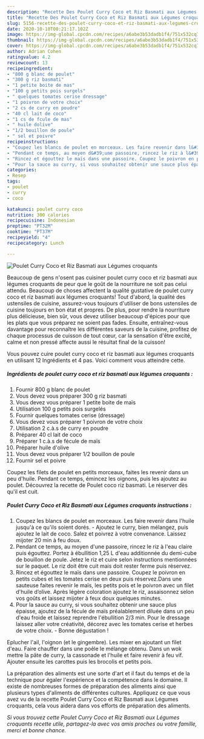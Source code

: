 ```yaml
---
description: "Recette Des Poulet Curry Coco et Riz Basmati aux Légumes croquants"
title: "Recette Des Poulet Curry Coco et Riz Basmati aux Légumes croquants"
slug: 5156-recette-des-poulet-curry-coco-et-riz-basmati-aux-legumes-croquants
date: 2020-10-10T00:21:17.102Z
image: https://img-global.cpcdn.com/recipes/a6abe3b53dadb1f4/751x532cq70/poulet-curry-coco-et-riz-basmati-aux-legumes-croquants-photo-principale-de-la-recette.jpg
thumbnail: https://img-global.cpcdn.com/recipes/a6abe3b53dadb1f4/751x532cq70/poulet-curry-coco-et-riz-basmati-aux-legumes-croquants-photo-principale-de-la-recette.jpg
cover: https://img-global.cpcdn.com/recipes/a6abe3b53dadb1f4/751x532cq70/poulet-curry-coco-et-riz-basmati-aux-legumes-croquants-photo-principale-de-la-recette.jpg
author: Adrian Cohen
ratingvalue: 4.2
reviewcount: 13
recipeingredient:
- "800 g blanc de poulet"
- "300 g riz basmati"
- "1 petite boite de mas"
- "100 g petits pois surgels"
- " quelques tomates cerise dressage"
- "1 poivron de votre choix"
- "2 cs de curry en poudre"
- "40 cl lait de coco"
- "1 cs de fcule de mas"
- " huile dolive"
- "1/2 bouillon de poule"
- " sel et poivre"
recipeinstructions:
- "Coupez les blancs de poulet en morceaux. Les faire revenir dans l&#39;huile jusqu&#39;à ce qu&#39;ils soient dorés. Ajoutez le curry, bien mélangez, puis ajoutez le lait de coco. Salez et poivrez à votre convenance. Laissez mijoter 20 min à feu doux."
- "Pendant ce temps, au moyen d&#39;une passoire, rincez le riz à l&#39;eau claire puis égouttez. Portez à ébullition 1,25 L d&#39;eau additionnée du demi-cube de bouillon de poule. Jetez le riz et cuire selon instructions mentionnées sur le paquet. Le riz doit être cuit mais doit rester ferme puis réservez."
- "Rincez et égouttez le maïs dans une passoire. Coupez le poivron en petits cubes et les tomates cerise en deux puis réservez.Dans une sauteuse faites revenir le maïs, les petits pois et le poivron avec un filet d&#39;huile d’olive. Après légère coloration ajoutez le riz, assaisonnez selon vos goûts et laissez mijoter à feux doux quelques minutes."
- "Pour la sauce au curry, si vous souhaitez obtenir une sauce plus épaisse, ajoutez de la fécule de maïs préalablement diluée dans un peu d&#39;eau froide et laissez reprendre l&#39;ébullition 2/3 min. Pour le dressage laissez aller votre créativité, décorez avec les tomates cerise et herbes de votre choix. Bonne dégustation !"
categories:
- Resep
tags:
- poulet
- curry
- coco

katakunci: poulet curry coco 
nutrition: 300 calories
recipecuisine: Indonesian
preptime: "PT32M"
cooktime: "PT37M"
recipeyield: "4"
recipecategory: Lunch

---
```



![Poulet Curry Coco et Riz Basmati aux Légumes croquants](https://img-global.cpcdn.com/recipes/a6abe3b53dadb1f4/751x532cq70/poulet-curry-coco-et-riz-basmati-aux-legumes-croquants-photo-principale-de-la-recette.jpg)

Beaucoup de gens n'osent pas cuisiner poulet curry coco et riz basmati aux légumes croquants de peur que le goût de la nourriture ne soit pas celui attendu. Beaucoup de choses affectent la qualité gustative de poulet curry coco et riz basmati aux légumes croquants! Tout d'abord, la qualité des ustensiles de cuisine, assurez-vous toujours d'utiliser de bons ustensiles de cuisine toujours en bon état et propres. De plus, pour rendre la nourriture plus délicieuse, bien sûr, vous devez utiliser beaucoup d'épices pour que les plats que vous préparez ne soient pas fades. Ensuite, entraînez-vous davantage pour reconnaître les différentes saveurs de la cuisine, profitez de chaque processus de cuisson de tout cœur, car la sensation d'être excité, calme et non pressé affecte aussi le résultat final de la cuisson!

<!--inarticleads1-->

Vous pouvez cuire poulet curry coco et riz basmati aux légumes croquants en utilisant 12 Ingrédients et 4 pas. Voici comment vous atteindre cette.

##### Ingrédients de poulet curry coco et riz basmati aux légumes croquants :

1. Fournir 800 g blanc de poulet
1. Vous devez vous préparer 300 g riz basmati
1. Vous devez vous préparer 1 petite boite de maïs
1. Utilisation 100 g petits pois surgelés
1. Fournir  quelques tomates cerise (dressage)
1. Vous devez vous préparer 1 poivron de votre choix
1. Utilisation 2 c.à.s de curry en poudre
1. Préparer 40 cl lait de coco
1. Préparer 1 c.à.s de fécule de maïs
1. Préparer  huile d&#39;olive
1. Vous devez vous préparer 1/2 bouillon de poule
1. Fournir  sel et poivre


Coupez les filets de poulet en petits morceaux, faites les revenir dans un peu d&#39;huile. Pendant ce temps, émincez les oignons, puis les ajoutez au poulet. Découvrez la recette de Poulet coco riz basmati. Le réserver dès qu&#39;il est cuit. 

<!--inarticleads2-->

##### Poulet Curry Coco et Riz Basmati aux Légumes croquants instructions :

1. Coupez les blancs de poulet en morceaux. Les faire revenir dans l&#39;huile jusqu&#39;à ce qu&#39;ils soient dorés. - Ajoutez le curry, bien mélangez, puis ajoutez le lait de coco. Salez et poivrez à votre convenance. Laissez mijoter 20 min à feu doux.
1. Pendant ce temps, au moyen d&#39;une passoire, rincez le riz à l&#39;eau claire puis égouttez. Portez à ébullition 1,25 L d&#39;eau additionnée du demi-cube de bouillon de poule. Jetez le riz et cuire selon instructions mentionnées sur le paquet. Le riz doit être cuit mais doit rester ferme puis réservez.
1. Rincez et égouttez le maïs dans une passoire. Coupez le poivron en petits cubes et les tomates cerise en deux puis réservez.Dans une sauteuse faites revenir le maïs, les petits pois et le poivron avec un filet d&#39;huile d’olive. Après légère coloration ajoutez le riz, assaisonnez selon vos goûts et laissez mijoter à feux doux quelques minutes.
1. Pour la sauce au curry, si vous souhaitez obtenir une sauce plus épaisse, ajoutez de la fécule de maïs préalablement diluée dans un peu d&#39;eau froide et laissez reprendre l&#39;ébullition 2/3 min. Pour le dressage laissez aller votre créativité, décorez avec les tomates cerise et herbes de votre choix. - Bonne dégustation !


Eplucher l&#39;ail, l&#39;oignon (et le gingembre). Les mixer en ajoutant un filet d&#39;eau. Faire chauffer dans une poêle le mélange obtenu. Dans un wok mettre la pâte de curry, la cassonade et l&#39;huile et faire revenir à feu vif. Ajouter ensuite les carottes puis les brocolis et petits pois. 

<!--inarticleads1-->

<p>
La préparation des aliments est une sorte d'art et il faut du temps et de la technique pour égaler l'expérience et la compétence dans le domaine. Il existe de nombreuses formes de préparation des aliments ainsi que plusieurs types d'aliments de différentes cultures. Appliquez ce que vous avez vu de la recette Poulet Curry Coco et Riz Basmati aux Légumes croquants, cela vous aidera dans vos efforts de préparation des aliments.
</p>

<p>
<i>Si vous trouvez cette Poulet Curry Coco et Riz Basmati aux Légumes croquants recette utile, partagez-la avec vos amis proches ou votre famille, merci et bonne chance.</i>
</p>
